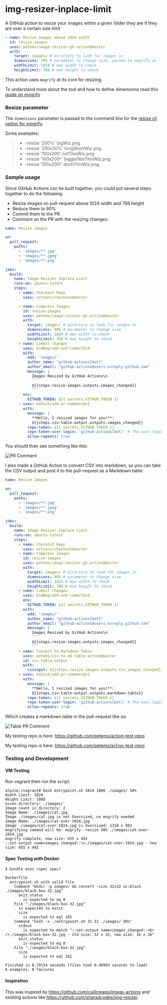 # img-resizer-inplace-limit

A GitHub action to resize your images within a given folder they are if they are over a certain size limit

```yml
- name: Resize images above 1024 width
  id: resize-images
  uses: petems/image-resizer-gh-action@master
  with:
    target: images/ # directory to look for images in
    dimensions: 70% # parameter to change size, passed to mogrify as ``
    widthLimit: 1024 # max width to check
    heightLimit: 768 # max height to check
```

This action uses `mogrify` at its core for resizing. 

To understand more about the tool and how to define dimensions read this [guide on mogrify](https://imagemagick.org/script/mogrify.php)

### Resize parameter

The `dimensions` parameter is passed to the command line for the [resize cli option for mogrify](https://imagemagick.org/script/command-line-options.php#resize).

Some examples:

> * -resize '200%' bigWiz.png
> * -resize '200x50%' longShortWiz.png
> * -resize '100x200' notThinWiz.png
> * -resize '100x200^' biggerNotThinWiz.png
> * -resize '100x200!' dochThinWiz.png


### Sample usage

Since GitHub Actions can be built together, you could put several steps together to do the following:

* Resize images on pull-request above 1024 width and 768 height
* Reduce them to 90%
* Commit them to the PR 
* Comment on the PR with the resizing changes:

```yaml
name: Resize images

on:
  pull_request:
    paths:
      - 'images/**.jpg'
      - 'images/**.jpeg'
      - 'images/**.png'

jobs:
  build:
    name: Image Resizer Inplace Limit
    runs-on: ubuntu-latest
    steps:
      - name: Checkout Repo
        uses: actions/checkout@master

      - name: Compress Images
        id: resize-images
        uses: petems/image-resizer-gh-action@master
        with:
          target: images/ # directory to look for images in
          dimensions: 90% # parameter to change size
          widthLimit: 1024 # max width to check
          heightLimit: 768 # max height to check
      - name: Commit changes
        uses: EndBug/add-and-commit@v4
        with:
          add: 'images/'
          author_name: "github-actions[bot]"
          author_email: "github-actions@users.noreply.github.com"
          message: |
            Images Resized by GitHub Actions\n
            ```
            ${{steps.resize-images.outputs.images_changed}}
            ```
        env:
          GITHUB_TOKEN: ${{ secrets.GITHUB_TOKEN }}
      - uses: mshick/add-pr-comment@v1
        with:
          message: |
            **Hello, I resized images for you!**:
            ${{steps.csv-table-output.outputs.images_changed}}
          repo-token: ${{ secrets.GITHUB_TOKEN }}
          repo-token-user-login: 'github-actions[bot]' # The user.login for temporary GitHub tokens
          allow-repeats: true
```

You should then see something like this:

![PR Comment](https://user-images.githubusercontent.com/1064715/93666213-34f76400-fa74-11ea-8baa-5ca35636e923.png)

I also made a GitHub Action to convert CSV into markdown, so you can take the CSV output and post it to the pull-request as a Markdown table:

```yaml
name: Resize images

on:
  pull_request:
    paths:
      - 'images/**.jpg'
      - 'images/**.jpeg'
      - 'images/**.png'

jobs:
  build:
    name: Image Resizer Inplace Limit
    runs-on: ubuntu-latest
    steps:
      - name: Checkout Repo
        uses: actions/checkout@master
      - name: Compress Images
        id: resize-images
        uses: petems/image-resizer-gh-action@master
        with:
          target: images/ # directory to look for images in
          dimensions: 90% # parameter to change size
          widthLimit: 1024 # max width to check
          heightLimit: 768 # max height to check
      - name: Commit changes
        uses: EndBug/add-and-commit@v4
        env:
          GITHUB_TOKEN: ${{ secrets.GITHUB_TOKEN }}
        with:
          add: 'images/'
          author_name: "github-actions[bot]"
          author_email: "github-actions@users.noreply.github.com"
          message: |
            Images Resized by GitHub Actions\n
            ```
            ${{steps.resize-images.outputs.images_changed}}
            ```
      - name: Convert to Markdown Table
        uses: petems/csv-to-md-table-action@master
        id: csv-table-output
        with:
          csvinput: ${{steps.resize-images.outputs.csv_images_changed}}
      - uses: mshick/add-pr-comment@v1
        with:
          message: |
            **Hello, I resized images for you!**:
            ${{steps.csv-table-output.outputs.markdown-table}}
          repo-token: ${{ secrets.GITHUB_TOKEN }}
          repo-token-user-login: 'github-actions[bot]' # The user.login for temporary GitHub tokens
          allow-repeats: true
```

Which creates a markdown table in the pull-request like so:

![Table PR Comment](https://user-images.githubusercontent.com/1064715/94340746-ec9fef00-fffb-11ea-82a5-5de5372563f2.png)

My testing repo is here: https://github.com/petems/action-test-repo

My testing repo is here: https://github.com/petems/action-test-repo

### Testing and Development

#### VM Testing

Run vagrant then run the script:

```
alpine:/vagrant# bash entrypoint.sh 1024 1800 ./images/ 50%
Width Limit: 1024
Height Limit: 1800
Given directory: ./images/
Image count in directory: 2
Image Name: ./images/cat.jpg
Image ./images/cat.jpg is not Oversized, no mogrify needed
Image Name: ./images/cat-over-1024.jpg
Image ./images/cat-over-1024.jpg is Oversized: 1310 x 983
mogrifying comand will be: mogrify -resize 50% ./images/cat-over-1024.jpg
mogrify complete, new size: 655 x 492
::set-output name=images_changed::\n./images/cat-over-1024.jpg - new size: 655 x 492
```

#### Spec Testing with Docker

```
$ bundle exec rspec spec/

Dockerfile
  entrypoint.sh with valid file
    Command "mkdir -p images/ && convert -size 32x32 xc:black ./images/black-box-32.jpg"
      exit_status
        is expected to eq 0
    File "./images/black-box-32.jpg"
      is expected to exist
      size
        is expected to eql 165
    Command "bash -x ./entrypoint.sh 31 31 ./images/ 50%"
      stdout
        is expected to match "::set-output name=images_changed::<br />./images/black-box-32.jpg - old size: 32 x 32, new size: 16 x 16"
      exit_status
        is expected to eq 0
    File "./images/black-box-32.jpg"
      size
        is expected to eql 162

Finished in 0.79154 seconds (files took 0.40993 seconds to load)
6 examples, 0 failures
```

#### Inspiration

This was inspired by https://github.com/calibreapp/image-actions and existing actions like https://github.com/sharadcodes/img-resizer.
